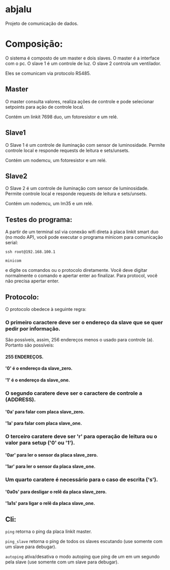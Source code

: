 # abjalu
Projeto de comunicação de dados.

# Composição:

O sistema é composto de um master e dois slaves.
O master é a interface com o pc.
O slave 1 é um controle de luz.
O slave 2 controla um ventilador.

Eles se comunicam via protocolo RS485.

## Master

O master consulta valores, realiza ações de controle e pode selecionar
setpoints para ação de controle local.

Contém um linkit 7698 duo, um fotoresistor e um relé.

## Slave1

O Slave 1 é um controle de iluminação com sensor de luminosidade.
Permite controle local e responde requests de leitura e sets/unsets.

Contém um nodemcu, um fotoresistor e um relé.

## Slave2

O Slave 2 é um controle de iluminação com sensor de luminosidade.
Permite controle local e responde requests de leitura e sets/unsets.

Contém um nodemcu, um lm35 e um relé.

## Testes do programa:

A partir de um terminal ssl via conexão wifi direta à 
placa linkit smart duo (no modo AP), 
você pode executar o programa minicom para comunicação serial:

`ssh root@192.168.100.1`

`minicom`

e digite os comandos ou o protocolo diretamente.
Você deve digitar normalmente o comando e apertar enter ao finalizar.
Para protocol, você não precisa apertar enter.

## Protocolo:

O protocolo obedece à seguinte regra:

### O primeiro caractere deve ser o endereço da slave que se quer pedir por informação.
São possíveis, assim, 256 endereços menos o usado para controle (a). Portanto são possíveis:

#### 255 ENDEREÇOS.

#### '0' é o endereço da slave_zero.
#### '1' é o endereço da slave_one.

### O segundo caratere deve ser o caractere de controle a (ADDRESS).

#### '0a' para falar com placa slave_zero.
#### '1a' para falar com placa slave_one.

### O terceiro caratere deve ser 'r' para operação de leitura ou o valor para setup ('0' ou '1').

#### '0ar' para ler o sensor da placa slave_zero.
#### '1ar' para ler o sensor da placa slave_one.

### Um quarto caratere é necessário para o caso de escrita ('s').

#### '0a0s' para desligar o relê da placa slave_zero.
#### '1a1s' para ligar o relê da placa slave_one.



## Cli:

`ping`
retorna o ping da placa linkit master.

`ping_slave`
retorna o ping de todos os slaves escutando (use somente com um slave para debugar).

`autoping`
ativa/desativa o modo autoping que ping de um em um segundo pela slave (use somente com um slave para debugar).





  
